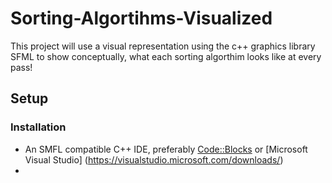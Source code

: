 # Sorting-Algortihms-Visualized
This project will use a visual representation using the c++ graphics library SFML to show conceptually, what each sorting algorthim looks like at every pass!

## Setup
### Installation
- An SMFL compatible C++ IDE, preferably [Code::Blocks](http://www.codeblocks.org/downloads) or [Microsoft Visual Studio] (https://visualstudio.microsoft.com/downloads/)
- 
